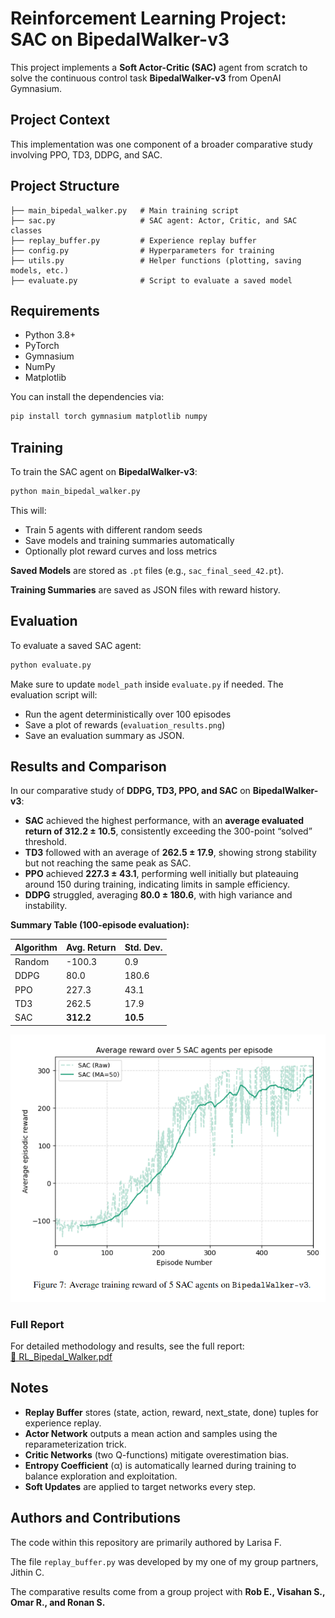 # Reinforcement Learning Project: SAC on BipedalWalker-v3

This project implements a **Soft Actor-Critic (SAC)** agent from scratch to solve the continuous control task **BipedalWalker-v3** from OpenAI Gymnasium.

## Project Context
This implementation was one component of a broader comparative study involving PPO, TD3, DDPG, and SAC.

## Project Structure

```
├── main_bipedal_walker.py   # Main training script
├── sac.py                   # SAC agent: Actor, Critic, and SAC classes
├── replay_buffer.py         # Experience replay buffer
├── config.py                # Hyperparameters for training
├── utils.py                 # Helper functions (plotting, saving models, etc.)
├── evaluate.py              # Script to evaluate a saved model
```

## Requirements

- Python 3.8+
- PyTorch
- Gymnasium
- NumPy
- Matplotlib

You can install the dependencies via:

```bash
pip install torch gymnasium matplotlib numpy
```

## Training

To train the SAC agent on **BipedalWalker-v3**:

```bash
python main_bipedal_walker.py
```

This will:
- Train 5 agents with different random seeds
- Save models and training summaries automatically
- Optionally plot reward curves and loss metrics

**Saved Models** are stored as `.pt` files (e.g., `sac_final_seed_42.pt`).

**Training Summaries** are saved as JSON files with reward history.

## Evaluation

To evaluate a saved SAC agent:

```bash
python evaluate.py
```

Make sure to update `model_path` inside `evaluate.py` if needed.
The evaluation script will:
- Run the agent deterministically over 100 episodes
- Save a plot of rewards (`evaluation_results.png`)
- Save an evaluation summary as JSON.

## Results and Comparison

In our comparative study of **DDPG, TD3, PPO, and SAC** on **BipedalWalker-v3**:

- **SAC** achieved the highest performance, with an **average evaluated return of 312.2 ± 10.5**, consistently exceeding the 300-point “solved” threshold.  
- **TD3** followed with an average of **262.5 ± 17.9**, showing strong stability but not reaching the same peak as SAC.  
- **PPO** achieved **227.3 ± 43.1**, performing well initially but plateauing around 150 during training, indicating limits in sample efficiency.  
- **DDPG** struggled, averaging **80.0 ± 180.6**, with high variance and instability.  

**Summary Table (100-episode evaluation):**

| Algorithm | Avg. Return | Std. Dev. |
|-----------|-------------|-----------|
| Random    | -100.3      | 0.9       |
| DDPG      | 80.0        | 180.6     |
| PPO       | 227.3       | 43.1      |
| TD3       | 262.5       | 17.9      |
| SAC       | **312.2**   | **10.5**  |

![SAC Training Curve](figures/sac_training_curve.png)  

### Full Report

For detailed methodology and results, see the full report:  
[📄 RL_Bipedal_Walker.pdf](reports/RL_Bipedal_Walker.pdf)


## Notes

- **Replay Buffer** stores (state, action, reward, next_state, done) tuples for experience replay.
- **Actor Network** outputs a mean action and samples using the reparameterization trick.
- **Critic Networks** (two Q-functions) mitigate overestimation bias.
- **Entropy Coefficient** (α) is automatically learned during training to balance exploration and exploitation.
- **Soft Updates** are applied to target networks every step.

## Authors and Contributions

The code within this repository are primarily authored by Larisa F.

The file `replay_buffer.py` was developed by my one of my group partners, Jithin C.

The comparative results come from a group project with **Rob E., Visahan S., Omar R., and Ronan S.**
